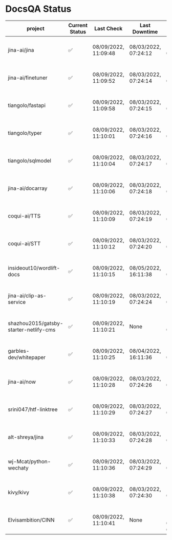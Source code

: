 # DocsQA Status

|               project                |Current Status|     Last Check     |   Last Downtime    |              % Uptime              |
|--------------------------------------|--------------|--------------------|--------------------|------------------------------------|
|jina-ai/jina                          |✅            |08/09/2022, 11:09:48|08/03/2022, 07:24:12|116.976 (since 07/29/2022, 16:38:18)|
|jina-ai/finetuner                     |✅            |08/09/2022, 11:09:52|08/03/2022, 07:24:14|116.982 (since 07/29/2022, 16:38:18)|
|tiangolo/fastapi                      |✅            |08/09/2022, 11:09:58|08/03/2022, 07:24:15|116.990 (since 07/29/2022, 16:38:18)|
|tiangolo/typer                        |✅            |08/09/2022, 11:10:01|08/03/2022, 07:24:16|116.993 (since 07/29/2022, 16:38:18)|
|tiangolo/sqlmodel                     |✅            |08/09/2022, 11:10:04|08/03/2022, 07:24:17|116.994 (since 07/29/2022, 16:38:18)|
|jina-ai/docarray                      |✅            |08/09/2022, 11:10:06|08/03/2022, 07:24:18|116.997 (since 07/29/2022, 16:38:18)|
|coqui-ai/TTS                          |✅            |08/09/2022, 11:10:09|08/03/2022, 07:24:19|116.999 (since 07/29/2022, 16:38:18)|
|coqui-ai/STT                          |✅            |08/09/2022, 11:10:12|08/03/2022, 07:24:20|117.001 (since 07/29/2022, 16:38:18)|
|insideout10/wordlift-docs             |✅            |08/09/2022, 11:10:15|08/05/2022, 16:11:38|111.531 (since 07/29/2022, 16:38:18)|
|jina-ai/clip-as-service               |✅            |08/09/2022, 11:10:19|08/03/2022, 07:24:24|117.011 (since 07/29/2022, 16:38:18)|
|shazhou2015/gatsby-starter-netlify-cms|✅            |08/09/2022, 11:10:21|None                |100.000 (since 08/03/2022, 10:30:18)|
|garbles-dev/whitepaper                |✅            |08/09/2022, 11:10:25|08/04/2022, 16:11:36|111.582 (since 07/29/2022, 16:38:18)|
|jina-ai/now                           |✅            |08/09/2022, 11:10:28|08/03/2022, 07:24:26|117.015 (since 07/29/2022, 16:38:18)|
|srini047/htf-linktree                 |✅            |08/09/2022, 11:10:29|08/03/2022, 07:24:27|118.906 (since 07/31/2022, 18:29:28)|
|alt-shreya/jina                       |✅            |08/09/2022, 11:10:33|08/03/2022, 07:24:28|117.020 (since 07/29/2022, 16:38:18)|
|wj-Mcat/python-wechaty                |✅            |08/09/2022, 11:10:36|08/03/2022, 07:24:29|117.023 (since 07/29/2022, 16:38:18)|
|kivy/kivy                             |✅            |08/09/2022, 11:10:38|08/03/2022, 07:24:30|117.023 (since 07/29/2022, 16:38:18)|
|Elvisambition/CINN                    |✅            |08/09/2022, 11:10:41|None                |100.000 (since 08/04/2022, 07:09:50)|
